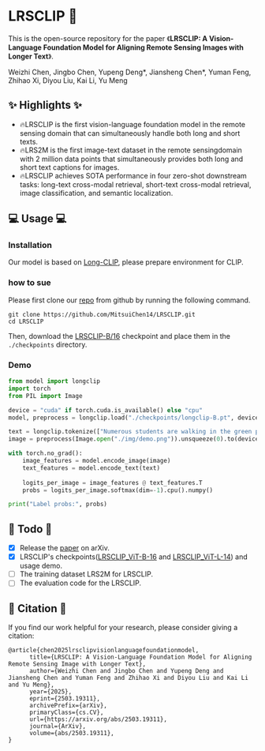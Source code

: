 # LRSCLIP 🚀

This is the open-source repository for the paper 《**LRSCLIP: A Vision-Language Foundation Model for Aligning Remote Sensing Images with Longer Text**》.

Weizhi Chen, Jingbo Chen, Yupeng Deng*, Jiansheng Chen*, Yuman Feng, Zhihao Xi, Diyou Liu, Kai Li, Yu Meng

## ✨ Highlights ✨

* 🔥LRSCLIP is the first vision-language foundation model in the remote sensing domain that can simultaneously handle both long and short texts.
* 🔥LRS2M is the first image-text dataset in the remote sensingdomain with 2 million data points that simultaneously provides both long and short text captions for images.
* 🔥LRSCLIP achieves SOTA performance in four zero-shot downstream tasks: long-text cross-modal retrieval, short-text cross-modal retrieval, image classification, and semantic localization.

## 💻 Usage 💻

### Installation

Our model is based on [Long-CLIP](https://github.com/beichenzbc/Long-CLIP), please prepare environment for CLIP.

### how to sue

Please first clone our [repo](https://github.com/MitsuiChen14/LRSCLIP) from github by running the following command.

```shell
git clone https://github.com/MitsuiChen14/LRSCLIP.git
cd LRSCLIP
```

Then, download the [LRSCLIP-B/16](https://huggingface.co/cwz14/LRSCLIP_ViT-B-16) checkpoint and place them in the `./checkpoints` directory.

### Demo
```python
from model import longclip
import torch
from PIL import Image

device = "cuda" if torch.cuda.is_available() else "cpu"
model, preprocess = longclip.load("./checkpoints/longclip-B.pt", device=device)

text = longclip.tokenize(["Numerous students are walking in the green pass in this campus.", "These buildings belong to the school buildings.", "There are many residential areas near the school."]).to(device)
image = preprocess(Image.open("./img/demo.png")).unsqueeze(0).to(device)

with torch.no_grad():
    image_features = model.encode_image(image)
    text_features = model.encode_text(text)
    
    logits_per_image = image_features @ text_features.T
    probs = logits_per_image.softmax(dim=-1).cpu().numpy()

print("Label probs:", probs) 
```


## 📝 Todo 📝
- [x] Release the [paper](http://arxiv.org/abs/2503.19311) on arXiv.
- [x] LRSCLIP's checkpoints([LRSCLIP_ViT-B-16](https://huggingface.co/cwz14/LRSCLIP_ViT-B-16) and [LRSCLIP_ViT-L-14](https://huggingface.co/cwz14/LRSCLIP_ViT-L-14)) and usage demo.
- [ ] The training dataset LRS2M for LRSCLIP.
- [ ] The evaluation code for the LRSCLIP.

## 📖 Citation 📖

If you find our work helpful for your research, please consider giving a citation:

```
@article{chen2025lrsclipvisionlanguagefoundationmodel,
      title={LRSCLIP: A Vision-Language Foundation Model for Aligning Remote Sensing Image with Longer Text}, 
      author={Weizhi Chen and Jingbo Chen and Yupeng Deng and Jiansheng Chen and Yuman Feng and Zhihao Xi and Diyou Liu and Kai Li and Yu Meng},
      year={2025},
      eprint={2503.19311},
      archivePrefix={arXiv},
      primaryClass={cs.CV},
      url={https://arxiv.org/abs/2503.19311}, 
      journal={ArXiv},
      volume={abs/2503.19311},
}
```









